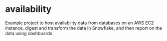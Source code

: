 # availability
Example project to host availability data from databases on an AWS EC2 instance, digest and transform the data in Snowflake, and then report on the data using dashboards
